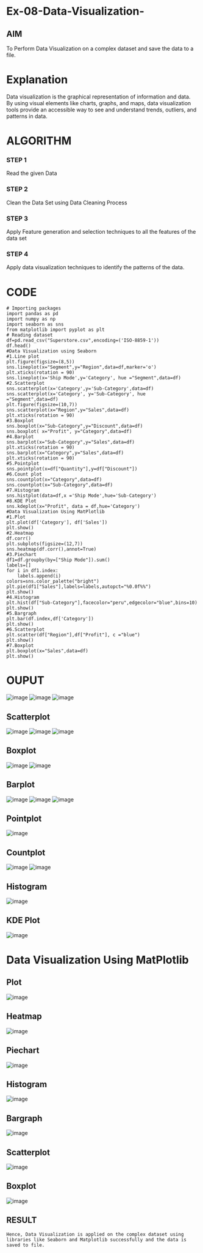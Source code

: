 # Ex-08-Data-Visualization-

## AIM
To Perform Data Visualization on a complex dataset and save the data to a file. 

# Explanation
Data visualization is the graphical representation of information and data. By using visual elements like charts, graphs, and maps, data visualization tools provide an accessible way to see and understand trends, outliers, and patterns in data.

# ALGORITHM
### STEP 1
Read the given Data
### STEP 2
Clean the Data Set using Data Cleaning Process
### STEP 3
Apply Feature generation and selection techniques to all the features of the data set
### STEP 4
Apply data visualization techniques to identify the patterns of the data.


# CODE
```
# Importing packages
import pandas as pd
import numpy as np
import seaborn as sns
from matplotlib import pyplot as plt
# Reading dataset
df=pd.read_csv("Superstore.csv",encoding=('ISO-8859-1'))
df.head() 
#Data Visualization using Seaborn
#1.Line plot
plt.figure(figsize=(8,5))
sns.lineplot(x="Segment",y="Region",data=df,marker='o')
plt.xticks(rotation = 90)
sns.lineplot(x='Ship Mode',y='Category', hue ="Segment",data=df)
#2.Scatterplot
sns.scatterplot(x='Category',y='Sub-Category',data=df)
sns.scatterplot(x='Category', y='Sub-Category', hue ="Segment",data=df)
plt.figure(figsize=(10,7))
sns.scatterplot(x="Region",y="Sales",data=df)
plt.xticks(rotation = 90)
#3.Boxplot
sns.boxplot(x="Sub-Category",y="Discount",data=df)
sns.boxplot( x="Profit", y="Category",data=df)
#4.Barplot
sns.barplot(x="Sub-Category",y="Sales",data=df)
plt.xticks(rotation = 90)
sns.barplot(x="Category",y="Sales",data=df)
plt.xticks(rotation = 90)
#5.Pointplot
sns.pointplot(x=df["Quantity"],y=df["Discount"])
#6.Count plot
sns.countplot(x="Category",data=df)
sns.countplot(x="Sub-Category",data=df) 
#7.Histogram
sns.histplot(data=df,x ='Ship Mode',hue='Sub-Category')
#8.KDE Plot
sns.kdeplot(x="Profit", data = df,hue='Category')
#Data Visualization Using MatPlotlib
#1.Plot
plt.plot(df['Category'], df['Sales'])
plt.show()
#2.Heatmap
df.corr()
plt.subplots(figsize=(12,7))
sns.heatmap(df.corr(),annot=True)
#3.Piechart
df1=df.groupby(by=["Ship Mode"]).sum()
labels=[]
for i in df1.index:
    labels.append(i)
colors=sns.color_palette("bright")
plt.pie(df1["Sales"],labels=labels,autopct="%0.0f%%")
plt.show()
#4.Histogram
plt.hist(df["Sub-Category"],facecolor="peru",edgecolor="blue",bins=10)
plt.show()
#5.Bargraph
plt.bar(df.index,df['Category'])
plt.show()
#6.Scatterplot
plt.scatter(df["Region"],df["Profit"], c ="blue")
plt.show()
#7.Boxplot
plt.boxplot(x="Sales",data=df)
plt.show()
```

# OUPUT
![image](https://user-images.githubusercontent.com/98682825/174454953-380365bb-bdce-474b-a30d-b0f39fea1c2a.png)
![image](https://user-images.githubusercontent.com/98682825/174454960-3f20f23a-ac5e-4e34-8fd9-e44a33345495.png)
![image](https://user-images.githubusercontent.com/98682825/174454969-c905098e-047e-472f-af17-6441bf8066c4.png)

## Scatterplot
![image](https://user-images.githubusercontent.com/98682825/174454992-9f28afc6-e967-4b50-a320-90edf70e0aa2.png)
![image](https://user-images.githubusercontent.com/98682825/174455042-b7e41afb-a607-411b-bdcd-681ddd4290b1.png)
![image](https://user-images.githubusercontent.com/98682825/174455056-daae0c2b-6008-4297-bd6e-12b96ff7e6b8.png)

## Boxplot
![image](https://user-images.githubusercontent.com/98682825/174455067-254da654-9725-4ee0-adce-16a408de0bb7.png)
![image](https://user-images.githubusercontent.com/98682825/174455103-67eef030-fa5c-4693-94ea-d0e596e42b59.png)

## Barplot
![image](https://user-images.githubusercontent.com/98682825/174455133-4b7cf430-8b9b-4162-b2de-335874698f26.png)
![image](https://user-images.githubusercontent.com/98682825/174455142-ed52bf27-97be-401e-8248-2483ad0b227a.png)
![image](https://user-images.githubusercontent.com/98682825/174455150-6e0c5d0b-4aae-4cf5-b472-1cb2a9a8aa10.png)

## Pointplot
![image](https://user-images.githubusercontent.com/98682825/174455167-4cd12145-0b0d-41b6-a083-117ef7c0557b.png)

## Countplot
![image](https://user-images.githubusercontent.com/98682825/174455181-9ecdb69c-1d91-477c-b491-27757aa092a2.png)
![image](https://user-images.githubusercontent.com/98682825/174455187-cdc7d23c-a83f-4016-86b9-bdd8546877cd.png)

## Histogram
![image](https://user-images.githubusercontent.com/98682825/174455198-5e2ecbdb-7bdc-46cc-b0c5-28720793fc5d.png)

## KDE Plot
![image](https://user-images.githubusercontent.com/98682825/174455217-a1ff2853-9bc4-47c7-af11-5d9c0d6a33b8.png)

# Data Visualization Using MatPlotlib

## Plot
![image](https://user-images.githubusercontent.com/98682825/174455252-e2bfd3c9-7e0d-48eb-9863-7b56c5b1c16a.png)

## Heatmap
![image](https://user-images.githubusercontent.com/98682825/174455270-9e2cebaa-b3ae-4a9b-8569-14562337d380.png)

## Piechart
![image](https://user-images.githubusercontent.com/98682825/174455279-0a81733b-a5aa-49dc-8dde-6d863b20d39c.png)

## Histogram
![image](https://user-images.githubusercontent.com/98682825/174455289-c5f0e54b-8cd8-412e-a9e0-898953ece07a.png)

## Bargraph
![image](https://user-images.githubusercontent.com/98682825/174455301-301e78ec-3c66-445c-a938-23abe75a7917.png)

## Scatterplot
![image](https://user-images.githubusercontent.com/98682825/174455332-0977c918-f58b-4ca3-9b4f-03c80870bee6.png)

## Boxplot
![image](https://user-images.githubusercontent.com/98682825/174455345-1534915b-fffe-4d3b-921b-c68bfeca0d54.png)

## RESULT
    Hence, Data Visualization is applied on the complex dataset using libraries like Seaborn and Matplotlib successfully and the data is saved to file.







